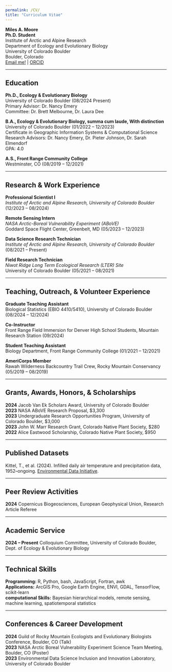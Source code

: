 ```yaml
---
permalink: /CV/
title: "Curriculum Vitae"
---
```

**Miles A. Moore**  
**Ph.D. Student**  
Institute of Arctic and Alpine Research  
Department of Ecology and Evolutionary Biology  
University of Colorado Boulder  
Boulder, Colorado  
[Email me!](mailto:Miles.Moore-1@Colorado.edu) | [ORCID](https://orcid.org/0009-0003-0173-7602)  

---

## Education  
**Ph.D., Ecology & Evolutionary Biology**  
  University of Colorado Boulder (08/2024 Present)  
  Primary Advisor: Dr. Nancy Emery  
  Committee: Dr. Brett Melbourne, Dr. Laura Dee  

**B.A., Ecology & Evolutionary Biology, summa cum laude, With distinction**  
  University of Colorado Boulder (01/2022 – 12/2023)  
  Certificate in Geographic Information Systems & Computational Science  
  Research Advisors: Dr. Nancy Emery, Dr. Pieter Johnson, Dr. Sarah Elmendorf  
  GPA: 4.0  

**A.S., Front Range Community College**  
  Westminster, CO (08/2019 – 12/2021)  

---

## Research & Work Experience  

**Professional Scientist I**  
*Institute of Arctic and Alpine Research, University of Colorado Boulder* (12/2023 – 08/2024)  

**Remote Sensing Intern**  
*NASA Arctic-Boreal Vulnerability Experiment (ABoVE)*  
Goddard Space Flight Center, Greenbelt, MD (05/2023 – 12/2023)  

**Data Science Research Technician**  
*Institute of Arctic and Alpine Research, University of Colorado Boulder* (08/2021 – Present)  

**Field Research Technician**   
*Niwot Ridge Long Term Ecological Research (LTER) Site*  
University of Colorado Boulder (05/2021 – 08/2021)  

---

## Teaching, Outreach, & Volunteer Experience  
**Graduate Teaching Assistant**  
  Biological Statistics (EBIO 4410/5410), University of Colorado Boulder (08/2024 – 12/2024)  

**Co-Instructor**  
  Front Range Field Immersion for Denver High School Students, Mountain Research Station (09/2024)  

**Student Teaching Assistant**  
  Biology Department, Front Range Community College (01/2021 – 12/2021)  

**AmeriCorps Member**  
  Rawah Wilderness Backcountry Trail Crew, Rocky Mountain Conservancy (05/2019 – 08/2019)  

---

## Grants, Awards, Honors, & Scholarships  
**2024** Jacob Van Ek Scholars Award, University of Colorado Boulder  
**2023** NASA ABoVE Research Proposal, $3,300  
**2023** Undergraduate Research Opportunities Program, University of Colorado Boulder, $3,000  
**2023** John W. Marr Research Grant, Colorado Native Plant Society, $280  
**2022** Alice Eastwood Scholarship, Colorado Native Plant Society, $950  

---

## Published Datasets  
Kittel, T., et al. (2024). Infilled daily air temperature and precipitation data, 1952–ongoing. [Environmental Data Initiative](https://doi.org/10.6073/PASTA/1926C66BA90BA9EE2E3A241940C5C418).  

---

## Peer Review Activities  
**2024** Copernicus Biogeosciences, European Geophysical Union, Research Article Referee  

---

## Academic Service  
**2024 – Present** Colloquium Committee, University of Colorado Boulder, Dept. of Ecology & Evolutionary Biology  

---

## Technical Skills  
**Programming:** R, Python, bash, JavaScript, Fortran, awk  
**Applications:** ArcGIS Pro, Google Earth Engine, ENVI, GDAL, TensorFlow, scikit-learn  
**computational Skills:** Bayesian hierarchical models, remote sensing, machine learning, spatiotemporal statistics  

---

## Conferences & Career Development  
**2024** Guild of Rocky Mountain Ecologists and Evolutionary Biologists Conference, Boulder, CO (Talk)  
**2023** NASA Arctic Boreal Vulnerability Experiment Science Team Meeting, Boulder, CO (Poster)  
**2023** Environmental Data Science Inclusion and Innovation Laboratory, University of Colorado Boulder  
